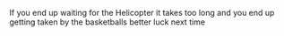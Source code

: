 If you end up waiting for the Helicopter it takes too long and you end up getting taken by the basketballs better luck next time

